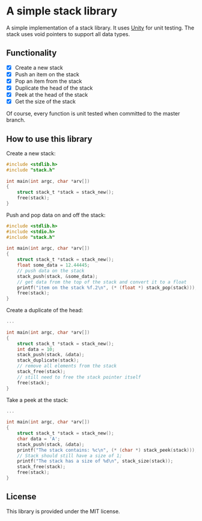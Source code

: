 # A simple stack library

A simple implementation of a stack library. It uses [Unity](http://www.throwtheswitch.org/unity)
for unit testing. The stack uses void pointers to support all data types.

## Functionality

* [x] Create a new stack
* [x] Push an item on the stack
* [x] Pop an item from the stack
* [x] Duplicate the head of the stack
* [x] Peek at the head of the stack
* [x] Get the size of the stack

Of course, every function is unit tested when committed to the master branch.

## How to use this library

Create a new stack:
```c
#include <stdlib.h>
#include "stack.h"
  
int main(int argc, char *arv[])
{
    struct stack_t *stack = stack_new();
    free(stack);
}
```

Push and pop data on and off the stack:
```c
#include <stdlib.h>
#include <stdio.h>
#include "stack.h"
  
int main(int argc, char *arv[])
{
    struct stack_t *stack = stack_new();
    float some_data = 12.44445;
    // push data on the stack
    stack_push(stack, &some_data);
    // get data from the top of the stack and convert it to a float
    printf("item on the stack %f.2\n", (* (float *) stack_pop(stack)));
    free(stack);
}
```

Create a duplicate of the head:
```c
...
  
int main(int argc, char *arv[])
{
    struct stack_t *stack = stack_new();
    int data = 10;
    stack_push(stack, &data);
    stack_duplicate(stack);
    // remove all elements from the stack
    stack_free(stack);
    // still need to free the stack pointer itself
    free(stack);
}
```

Take a peek at the stack:
```c
...
  
int main(int argc, char *arv[])
{
    struct stack_t *stack = stack_new();
    char data = 'A';
    stack_push(stack, &data);
    printf("The stack contains: %c\n", (* (char *) stack_peek(stack)));
    // Stack should still have a size of 1;
    printf("The stack has a size of %d\n", stack_size(stack));
    stack_free(stack);
    free(stack);
}
```

## License

This library is provided under the MIT license.
